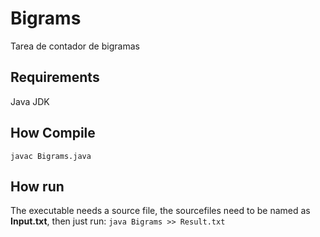 # Bigrams
Tarea de contador de bigramas

## Requirements
Java JDK

## How Compile
`javac Bigrams.java`

## How run
The executable needs a source file, the sourcefiles need to be named as **Input.txt**, then just run:
`java Bigrams >> Result.txt`
